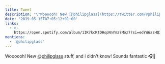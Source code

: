 ```yaml
---
title: Tweet
description: "\"Woooooh! New [@philipglass](https://twitter.com/@philipglass) stuff, and I didn't know! Sounds fantastic \U0001F3A7\U0001F941\n\""
date: '2019-05-15T07:05:12+01:00'
links:
  - >-
    https://open.spotify.com/album/1IK7kcKtDHopNnYmz7Moz7?si=edYW6azHQIutb_v1T-yBAQ
mentions:
  - '@philipglass'
---
```

Woooooh! New [@philipglass](https://twitter.com/@philipglass) stuff, and I didn't know! Sounds fantastic 🎧🥁
